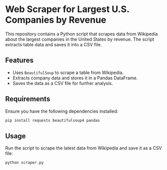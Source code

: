 # Web Scraper for Largest U.S. Companies by Revenue

This repository contains a Python script that scrapes data from Wikipedia about the largest companies in the United States by revenue. The script extracts table data and saves it into a CSV file.

## Features
- Uses `BeautifulSoup` to scrape a table from Wikipedia.
- Extracts company data and stores it in a Pandas DataFrame.
- Saves the data as a CSV file for further analysis.

## Requirements
Ensure you have the following dependencies installed:
```bash
pip install requests beautifulsoup4 pandas
```

## Usage
Run the script to scrape the latest data from Wikipedia and save it as a CSV file:
```bash
python scraper.py
```
